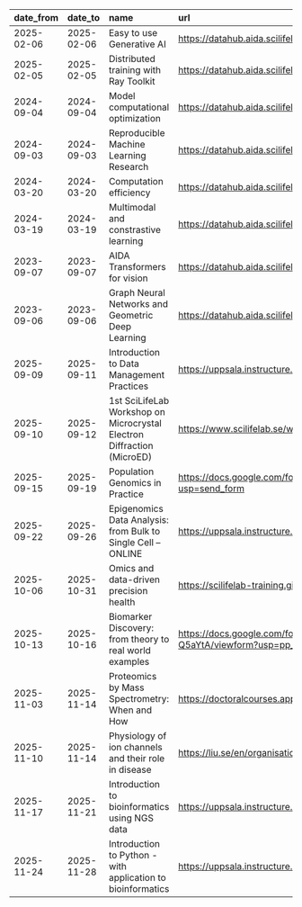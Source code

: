 

|date_from  |date_to    |name                                                                   |url                                                                                                               |source                                       |
|:----------|:----------|:----------------------------------------------------------------------|:-----------------------------------------------------------------------------------------------------------------|:--------------------------------------------|
|2025-02-06 |2025-02-06 |Easy to use Generative AI                                              |https://datahub.aida.scilifelab.se/training-events/2025-02-06-easy-to-use-genai-workshop.html                     |https://datahub.aida.scilifelab.se/training/ |
|2025-02-05 |2025-02-05 |Distributed training with Ray Toolkit                                  |https://datahub.aida.scilifelab.se/training-events/2025-02-05-ray-toolkit-workshop.html                           |https://datahub.aida.scilifelab.se/training/ |
|2024-09-04 |2024-09-04 |Model computational optimization                                       |https://datahub.aida.scilifelab.se/training-events/2024-09-04-dali-workshop.html                                  |https://datahub.aida.scilifelab.se/training/ |
|2024-09-03 |2024-09-03 |Reproducible Machine Learning Research                                 |https://datahub.aida.scilifelab.se/training-events/2024-09-03-reproducible-ml.html                                |https://datahub.aida.scilifelab.se/training/ |
|2024-03-20 |2024-03-20 |Computation efficiency                                                 |https://datahub.aida.scilifelab.se/training-events/2024-03-20-computational-efficency.html                        |https://datahub.aida.scilifelab.se/training/ |
|2024-03-19 |2024-03-19 |Multimodal and constrastive learning                                   |https://datahub.aida.scilifelab.se/training-events/2024-03-19-multimodal-and-contrastive-learning.html            |https://datahub.aida.scilifelab.se/training/ |
|2023-09-07 |2023-09-07 |AIDA Transformers for vision                                           |https://datahub.aida.scilifelab.se/training-events/2023-09-07-transformer.html                                    |https://datahub.aida.scilifelab.se/training/ |
|2023-09-06 |2023-09-06 |Graph Neural Networks and Geometric Deep Learning                      |https://datahub.aida.scilifelab.se/training-events/2023-09-06-gnns.html                                           |https://datahub.aida.scilifelab.se/training/ |
|2025-09-09 |2025-09-11 |Introduction to Data Management Practices                              |https://uppsala.instructure.com/courses/112492                                                                    |https://training.scilifelab.se/events        |
|2025-09-10 |2025-09-12 |1st SciLifeLab Workshop on Microcrystal Electron Diffraction (MicroED) |https://www.scilifelab.se/wp-content/uploads/2025/06/Program_MicroED_Workshop10-12Sept-2025_2-1.pdf               |https://training.scilifelab.se/events        |
|2025-09-15 |2025-09-19 |Population Genomics in Practice                                        |https://docs.google.com/forms/d/e/1FAIpQLSfT9BIcZnqwOfvXLfXIiBLzDzZPTRXdC8b4kiogiFgJWom7PQ/viewform?usp=send_form |https://training.scilifelab.se/events        |
|2025-09-22 |2025-09-26 |Epigenomics Data Analysis: from Bulk to Single Cell – ONLINE           |https://uppsala.instructure.com/courses/112730                                                                    |https://training.scilifelab.se/events        |
|2025-10-06 |2025-10-31 |Omics and data-driven precision health                                 |https://scilifelab-training.github.io/Omics_DataDriven_PrecisionHealth/2504/                                      |https://training.scilifelab.se/events        |
|2025-10-13 |2025-10-16 |Biomarker Discovery: from theory to real world examples                |https://docs.google.com/forms/d/e/1FAIpQLSfdLPrNB1TdQ3x6cgNNNlSOMkuuH3-pFcHLMu9XBYD-Q5aYtA/viewform?usp=pp_url    |https://training.scilifelab.se/events        |
|2025-11-03 |2025-11-14 |Proteomics by Mass Spectrometry: When and How                          |https://doctoralcourses.application.ki.se/fubasextern/info?kurs=K7F2522                                           |https://training.scilifelab.se/events        |
|2025-11-10 |2025-11-14 |Physiology of ion channels and their role in disease                   |https://liu.se/en/organisation/liu/bkv/physiology-of-ion-channels-and-their-role-in-disease                       |https://training.scilifelab.se/events        |
|2025-11-17 |2025-11-21 |Introduction to bioinformatics using NGS data                          |https://uppsala.instructure.com/courses/112140                                                                    |https://training.scilifelab.se/events        |
|2025-11-24 |2025-11-28 |Introduction to Python - with application to bioinformatics            |https://uppsala.instructure.com/courses/113769                                                                    |https://training.scilifelab.se/events        |

